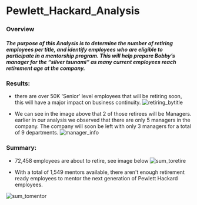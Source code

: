 # Pewlett_Hackard_Analysis

### Overview
##### The purpose of this Analysis is to determine the number of retiring employees per title, and identify employees who are eligible to participate in a mentorship program. This will help prepare Bobby’s manager for the “silver tsunami” as many current employees reach retirement age at the company.


### Results: 
 - there are over 50K 'Senior' level employees that will be retiring soon, this will have a major impact on business continuity.
 ![retiring_bytitle](https://user-images.githubusercontent.com/105818879/178899548-079b7037-8119-407b-bbf0-168df153ae44.png)

 - We can see in the image above that 2 of those retirees will be Managers. earlier in our analysis we observed that there are only 5 managers in the company. The company will soon be left with only 3 managers for a total of 9 departments.
 ![manager_info](https://user-images.githubusercontent.com/105818879/178902843-ee3df6b7-6af5-4a6d-98ef-308bf5b5d352.png)
 
 
 
 ### Summary:
 - 72,458 employees are about to retire, see image below
 ![sum_toretire](https://user-images.githubusercontent.com/105818879/178909858-62ab3cf9-34a1-411f-8f9e-b9b057a68e33.png)
 
 - With a total of 1,549 mentors available, there aren't enough retirement ready employees to mentor the next generation 
 of Pewlett Hackard employees.
 
 ![sum_tomentor](https://user-images.githubusercontent.com/105818879/178912455-d0526193-a9a1-4149-9d0b-b8b5239f69c0.png)

 

